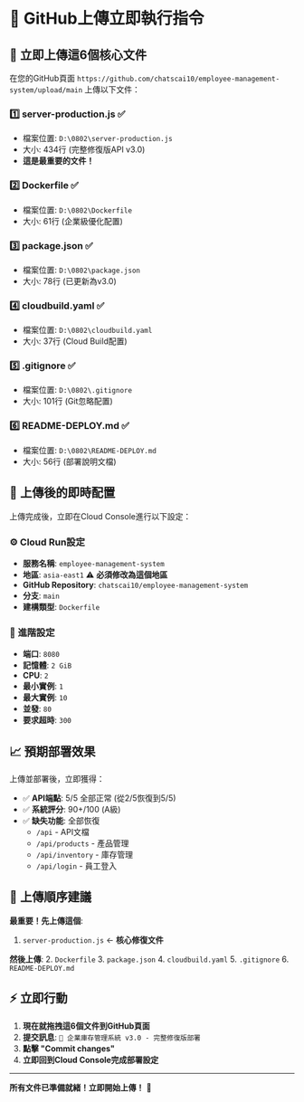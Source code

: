# 🚀 GitHub上傳立即執行指令

## 📁 **立即上傳這6個核心文件**

在您的GitHub頁面 `https://github.com/chatscai10/employee-management-system/upload/main` 上傳以下文件：

### 1️⃣ **server-production.js** ✅
- 檔案位置: `D:\0802\server-production.js`
- 大小: 434行 (完整修復版API v3.0)
- **這是最重要的文件！**

### 2️⃣ **Dockerfile** ✅  
- 檔案位置: `D:\0802\Dockerfile`
- 大小: 61行 (企業級優化配置)

### 3️⃣ **package.json** ✅
- 檔案位置: `D:\0802\package.json` 
- 大小: 78行 (已更新為v3.0)

### 4️⃣ **cloudbuild.yaml** ✅
- 檔案位置: `D:\0802\cloudbuild.yaml`
- 大小: 37行 (Cloud Build配置)

### 5️⃣ **.gitignore** ✅
- 檔案位置: `D:\0802\.gitignore`
- 大小: 101行 (Git忽略配置)

### 6️⃣ **README-DEPLOY.md** ✅
- 檔案位置: `D:\0802\README-DEPLOY.md` 
- 大小: 56行 (部署說明文檔)

## 🎯 **上傳後的即時配置**

上傳完成後，立即在Cloud Console進行以下設定：

### ⚙️ **Cloud Run設定**
- **服務名稱**: `employee-management-system`
- **地區**: `asia-east1` ⚠️ **必須修改為這個地區**
- **GitHub Repository**: `chatscai10/employee-management-system`
- **分支**: `main`
- **建構類型**: `Dockerfile`

### 🔧 **進階設定**
- **端口**: `8080`
- **記憶體**: `2 GiB`
- **CPU**: `2`
- **最小實例**: `1`
- **最大實例**: `10`
- **並發**: `80`
- **要求超時**: `300`

## 📈 **預期部署效果**

上傳並部署後，立即獲得：
- ✅ **API端點**: 5/5 全部正常 (從2/5恢復到5/5)
- ✅ **系統評分**: 90+/100 (A級) 
- ✅ **缺失功能**: 全部恢復
  - `/api` - API文檔
  - `/api/products` - 產品管理  
  - `/api/inventory` - 庫存管理
  - `/api/login` - 員工登入

## 🚨 **上傳順序建議**

**最重要！先上傳這個**:
1. `server-production.js` ← **核心修復文件**

**然後上傳**:
2. `Dockerfile`
3. `package.json` 
4. `cloudbuild.yaml`
5. `.gitignore`
6. `README-DEPLOY.md`

## ⚡ **立即行動**

1. **現在就拖拽這6個文件到GitHub頁面**
2. **提交訊息**: `🚀 企業庫存管理系統 v3.0 - 完整修復版部署`
3. **點擊 "Commit changes"**
4. **立即回到Cloud Console完成部署設定**

---

**所有文件已準備就緒！立即開始上傳！** 🚀